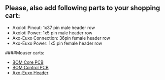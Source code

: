 ## Please, also add following parts to your shopping cart:
- Axoloti Pinout: 1x37 pin male header row
- Axoloti Power: 1x5 pin male header row
- Axo-Euxo Connection: 36pin female header row  
- Axo-Euxo Power: 1x5 pin female header row 

####Mouser carts:
- [BOM Core PCB](http://www.mouser.com/ProjectManager/ProjectDetail.aspx?AccessID=0fd288abd9)
- [BOM Control PCB](http://www.mouser.com/ProjectManager/ProjectDetail.aspx?AccessID=da0791eec8)
- [Axo-Euxo Header](http://www.mouser.com/ProjectManager/ProjectDetail.aspx?AccessID=f23408b07c)
